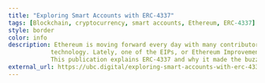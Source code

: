 ```yaml
---
title: "Exploring Smart Accounts with ERC-4337"
tags: [Blockchain, cryptocurrency, smart accounts, Ethereum, ERC-4337]
style: border
color: info
description: Ethereum is moving forward every day with many contributors at work, defining new standards for tokens or processes using the
            technology. Lately, one of the EIPs, or Ethereum Improvement Proposal, which has seen most discussions around is ERC-4337.
            This publication explains ERC-4337 and why it made the buzz lately!
external_url: https://ubc.digital/exploring-smart-accounts-with-erc-4337/
---
```

